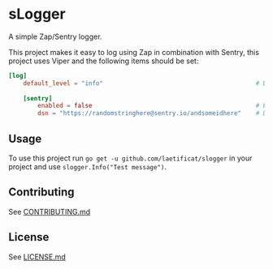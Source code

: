 # sLogger
A simple Zap/Sentry logger.

This project makes it easy to log using Zap in combination with Sentry, this project uses Viper and the following items 
should be set:
```toml
[log]
    default_level = "info"                                          # Default log level, info, debug, error, fatal (string)
  
    [sentry]
        enabled = false                                             # Enable sending to Sentry (bool)
        dsn = "https://randomstringhere@sentry.io/andsomeidhere"    # DSN link (string)
```

## Usage
To use this project run `go get -u github.com/laetificat/slogger` in your project and use `slogger.Info("Test message")`.

## Contributing
See [CONTRIBUTING.md](CONTRIBUTING.md)

## License
See [LICENSE.md](LICENSE.md)